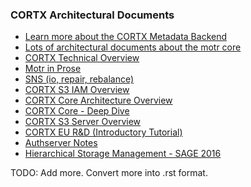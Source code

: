 ### CORTX Architectural Documents

* [Learn more about the CORTX Metadata Backend](/doc/be/BE_TheMetadataBackend.md)
* [Lots of architectural documents about the motr core](https://github.com/Seagate/cortx-motr/blob/main/doc/motr-design-doc-list.rst)
* <a href="https://github.com/Seagate/cortx/blob/main/doc/PDFs/CORTX_Technical_Overview.pdf">CORTX Technical Overview</a>
* [Motr in Prose](https://github.com/Seagate/cortx-motr/blob/main/doc/motr-in-prose.md)
* [SNS (io, repair, rebalance)](/doc/be/sns-io-repair-rebalance.md)
* [CORTX S3 IAM Overview](/doc/be/CORTX_S3_IAM_Overview.rst)
* [CORTX Core Architecture Overview](https://github.com/Seagate/cortx-motr/blob/main/doc/CORTX_MOTR_ARCHITECTURE.rst)
* [CORTX Core - Deep Dive](/doc/be/CORTXS3IAMDD.rst)
* [CORTX S3 Server Overview](/doc/be/CORTX-S3OVERVIEW.rst)
* [CORTX EU R&D (Introductory Tutorial)](/doc/be/CORTX_TUTORIAL.rst)
* [Authserver Notes](/doc/be/authserver_notes.rst)
* [Hierarchical Storage Management - SAGE 2016](/doc/PDFs/2016_February_SAGE_WP3_HSM_for_SAGE_Concept_and_Architecture_v1_for_open_use_compressed.pdf)


TODO: Add more.  Convert more into .rst format.

